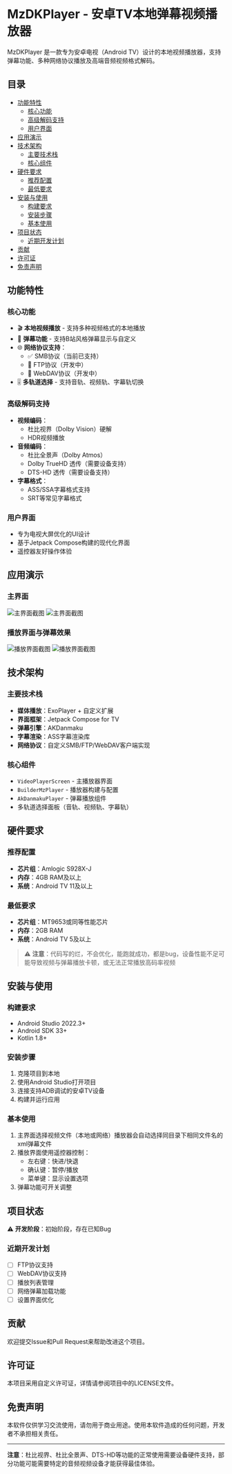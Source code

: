 # MzDKPlayer - 安卓TV本地弹幕视频播放器

MzDKPlayer 是一款专为安卓电视（Android TV）设计的本地视频播放器，支持弹幕功能、多种网络协议播放及高端音频视频格式解码。

## 目录
- [功能特性](#功能特性)
    - [核心功能](#核心功能)
    - [高级解码支持](#高级解码支持)
    - [用户界面](#用户界面)
- [应用演示](#应用演示)
- [技术架构](#技术架构)
    - [主要技术栈](#主要技术栈)
    - [核心组件](#核心组件)
- [硬件要求](#硬件要求)
    - [推荐配置](#推荐配置)
    - [最低要求](#最低要求)
- [安装与使用](#安装与使用)
    - [构建要求](#构建要求)
    - [安装步骤](#安装步骤)
    - [基本使用](#基本使用)
- [项目状态](#项目状态)
    - [近期开发计划](#近期开发计划)
- [贡献](#贡献)
- [许可证](#许可证)
- [免责声明](#免责声明)

## 功能特性

### 核心功能
- 🎬 **本地视频播放** - 支持多种视频格式的本地播放
- 💬 **弹幕功能** - 支持B站风格弹幕显示与自定义
- 🌐 **网络协议支持**：
    - ✅ SMB协议（当前已支持）
    - 🚧 FTP协议（开发中）
    - 🚧 WebDAV协议（开发中）
- 🎚️ **多轨道选择** - 支持音轨、视频轨、字幕轨切换

### 高级解码支持
- **视频编码**：
    - 杜比视界（Dolby Vision）硬解
    - HDR视频播放
- **音频编码**：
    - 杜比全景声（Dolby Atmos）
    - Dolby TrueHD 透传（需要设备支持）
    - DTS-HD 透传（需要设备支持）
- **字幕格式**：
    - ASS/SSA字幕格式支持
    - SRT等常见字幕格式

### 用户界面
- 专为电视大屏优化的UI设计
- 基于Jetpack Compose构建的现代化界面
- 遥控器友好操作体验

## 应用演示

### 主界面
![主界面截图](screenshots/Screenshot_20250918_142308.png)
![主界面截图](screenshots/Screenshot_20250918_142046.png)

### 播放界面与弹幕效果
![播放界面截图](screenshots/Screenshot_20250918_142126.png)
![播放界面截图](screenshots/Screenshot_20250918_142237.png)

## 技术架构

### 主要技术栈
- **媒体播放**：ExoPlayer + 自定义扩展
- **界面框架**：Jetpack Compose for TV
- **弹幕引擎**：AKDanmaku
- **字幕渲染**：ASS字幕渲染库
- **网络协议**：自定义SMB/FTP/WebDAV客户端实现

### 核心组件
- `VideoPlayerScreen` - 主播放器界面
- `BuilderMzPlayer` - 播放器构建与配置
- `AkDanmakuPlayer` - 弹幕播放组件
- 多轨道选择面板（音轨、视频轨、字幕轨）

## 硬件要求

### 推荐配置
- **芯片组**：Amlogic S928X-J
- **内存**：4GB RAM及以上
- **系统**：Android TV 11及以上

### 最低要求
- **芯片组**：MT9653或同等性能芯片
- **内存**：2GB RAM
- **系统**：Android TV 5及以上

> ⚠️ **注意**：代码写的烂，不会优化，能跑就成功，都是bug，设备性能不足可能导致视频与弹幕播放卡顿，或无法正常播放高码率视频

## 安装与使用

### 构建要求
- Android Studio 2022.3+
- Android SDK 33+
- Kotlin 1.8+

### 安装步骤
1. 克隆项目到本地
2. 使用Android Studio打开项目
3. 连接支持ADB调试的安卓TV设备
4. 构建并运行应用

### 基本使用
1. 主界面选择视频文件（本地或网络）播放器会自动选择同目录下相同文件名的xml弹幕文件
2. 播放界面使用遥控器控制：
    - 左右键：快进/快退
    - 确认键：暂停/播放
    - 菜单键：显示设置选项
3. 弹幕功能可开关调整

## 项目状态

⚠️ **开发阶段**：初始阶段，存在已知Bug

### 近期开发计划
- [ ] FTP协议支持
- [ ] WebDAV协议支持
- [ ] 播放列表管理
- [ ] 网络弹幕加载功能
- [ ] 设置界面优化

## 贡献

欢迎提交Issue和Pull Request来帮助改进这个项目。

## 许可证

本项目采用自定义许可证，详情请参阅项目中的LICENSE文件。

## 免责声明

本软件仅供学习交流使用，请勿用于商业用途。使用本软件造成的任何问题，开发者不承担相关责任。

---

**注意**：杜比视界、杜比全景声、DTS-HD等功能的正常使用需要设备硬件支持，部分功能可能需要特定的音频视频设备才能获得最佳体验。